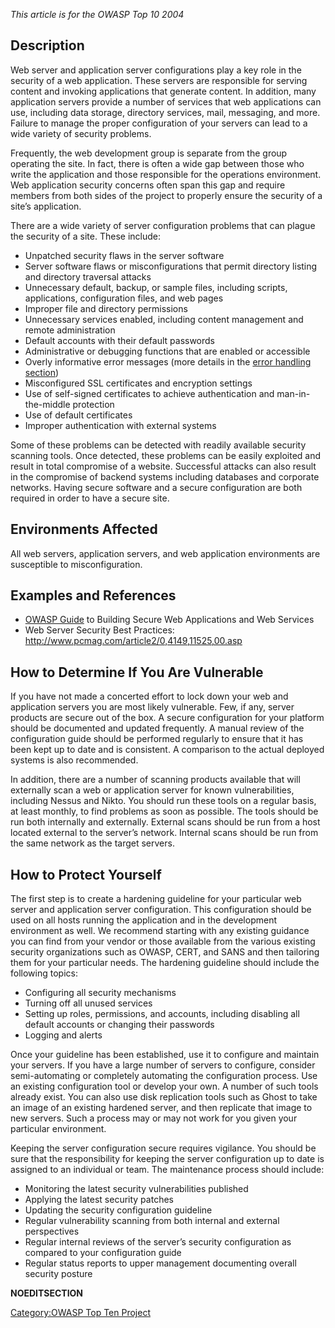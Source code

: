 *This article is for the OWASP Top 10 2004*

## Description

Web server and application server configurations play a key role in the
security of a web application. These servers are responsible for serving
content and invoking applications that generate content. In addition,
many application servers provide a number of services that web
applications can use, including data storage, directory services, mail,
messaging, and more. Failure to manage the proper configuration of your
servers can lead to a wide variety of security problems.

Frequently, the web development group is separate from the group
operating the site. In fact, there is often a wide gap between those who
write the application and those responsible for the operations
environment. Web application security concerns often span this gap and
require members from both sides of the project to properly ensure the
security of a site’s application.

There are a wide variety of server configuration problems that can
plague the security of a site. These include:

  - Unpatched security flaws in the server software
  - Server software flaws or misconfigurations that permit directory
    listing and directory traversal attacks
  - Unnecessary default, backup, or sample files, including scripts,
    applications, configuration files, and web pages
  - Improper file and directory permissions
  - Unnecessary services enabled, including content management and
    remote administration
  - Default accounts with their default passwords
  - Administrative or debugging functions that are enabled or accessible
  - Overly informative error messages (more details in the [error
    handling section](Improper_Error_Handling "wikilink"))
  - Misconfigured SSL certificates and encryption settings
  - Use of self-signed certificates to achieve authentication and
    man-in-the-middle protection
  - Use of default certificates
  - Improper authentication with external systems

Some of these problems can be detected with readily available security
scanning tools. Once detected, these problems can be easily exploited
and result in total compromise of a website. Successful attacks can also
result in the compromise of backend systems including databases and
corporate networks. Having secure software and a secure configuration
are both required in order to have a secure site.

## Environments Affected

All web servers, application servers, and web application environments
are susceptible to misconfiguration.

## Examples and References

  - [OWASP Guide](:Category:OWASP_Guide_Project "wikilink") to Building
    Secure Web Applications and Web Services
  - Web Server Security Best Practices:
    <http://www.pcmag.com/article2/0,4149,11525,00.asp>

## How to Determine If You Are Vulnerable

If you have not made a concerted effort to lock down your web and
application servers you are most likely vulnerable. Few, if any, server
products are secure out of the box. A secure configuration for your
platform should be documented and updated frequently. A manual review of
the configuration guide should be performed regularly to ensure that it
has been kept up to date and is consistent. A comparison to the actual
deployed systems is also recommended.

In addition, there are a number of scanning products available that will
externally scan a web or application server for known vulnerabilities,
including Nessus and Nikto. You should run these tools on a regular
basis, at least monthly, to find problems as soon as possible. The tools
should be run both internally and externally. External scans should be
run from a host located external to the server’s network. Internal scans
should be run from the same network as the target servers.

## How to Protect Yourself

The first step is to create a hardening guideline for your particular
web server and application server configuration. This configuration
should be used on all hosts running the application and in the
development environment as well. We recommend starting with any existing
guidance you can find from your vendor or those available from the
various existing security organizations such as OWASP, CERT, and SANS
and then tailoring them for your particular needs. The hardening
guideline should include the following topics:

  - Configuring all security mechanisms
  - Turning off all unused services
  - Setting up roles, permissions, and accounts, including disabling all
    default accounts or changing their passwords
  - Logging and alerts

Once your guideline has been established, use it to configure and
maintain your servers. If you have a large number of servers to
configure, consider semi-automating or completely automating the
configuration process. Use an existing configuration tool or develop
your own. A number of such tools already exist. You can also use disk
replication tools such as Ghost to take an image of an existing hardened
server, and then replicate that image to new servers. Such a process may
or may not work for you given your particular environment.

Keeping the server configuration secure requires vigilance. You should
be sure that the responsibility for keeping the server configuration up
to date is assigned to an individual or team. The maintenance process
should include:

  - Monitoring the latest security vulnerabilities published
  - Applying the latest security patches
  - Updating the security configuration guideline
  - Regular vulnerability scanning from both internal and external
    perspectives
  - Regular internal reviews of the server’s security configuration as
    compared to your configuration guide
  - Regular status reports to upper management documenting overall
    security posture

__NOEDITSECTION__

[Category:OWASP Top Ten
Project](Category:OWASP_Top_Ten_Project "wikilink")